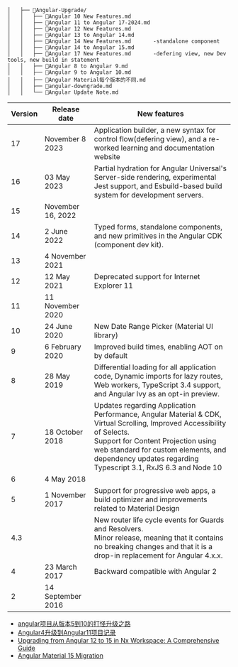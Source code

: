 ```
│   ├── 📂Angular-Upgrade/
│   │   ├── 📄Angular 10 New Features.md
│   │   ├── 📄Angular 11 to Angular 17-2024.md
│   │   ├── 📄Angular 12 New Features.md
│   │   ├── 📄Angular 13 to Angular 14.md
│   │   ├── 📄Angular 14 New Features.md       -standalone component
│   │   ├── 📄Angular 14 to Angular 15.md
│   │   ├── 📄Angular 17 New Features.md       -defering view, new Dev tools, new build in statement
│   │   ├── 📄Angular 8 to Angular 9.md
│   │   ├── 📄Angular 9 to Angular 10.md
│   │   ├── 📄Angular Material每个版本的不同.md
│   │   ├── 📄angular-downgrade.md
│   │   └── 📄Angular Update Note.md
```

|Version|Release date|New features|
|---|---|---|
| 17|	November 8 2023|Application builder, a new syntax for control flow(defering view), and a re-worked learning and documentation website|
|16|	03 May 2023|	Partial hydration for Angular Universal's Server-side rendering, experimental Jest support, and Esbuild-based build system for development servers.	|
|15|	November 16, 2022|	|	
|14|	2 June 2022|	Typed forms, standalone components, and new primitives in the Angular CDK (component dev kit).	|
|13|	4 November 2021|	|
| 12|	12 May 2021|Deprecated support for Internet Explorer 11|
|11|	11 November 2020||	
|10|	24 June 2020|	New Date Range Picker (Material UI library)|
| 9|	6 February 2020|	Improved build times, enabling AOT on by default	|
| 8|	28 May 2019|	Differential loading for all application code, Dynamic imports for lazy routes, Web workers, TypeScript 3.4 support, and Angular Ivy as an opt-in preview.|
|7|	18 October 2018|	Updates regarding Application Performance, Angular Material & CDK, Virtual Scrolling, Improved Accessibility of Selects. <br>Support for Content Projection using web standard for custom elements, and dependency updates regarding Typescript 3.1, RxJS 6.3 and Node 10|
|6|	4 May 2018|		
|5|	1 November 2017|Support for progressive web apps, a build optimizer and improvements related to Material Design|	
|4.3|	|	New router life cycle events for Guards and Resolvers.<br>Minor release, meaning that it contains no breaking changes and that it is a drop-in replacement for Angular 4.x.x.|
| 4|	23 March 2017|Backward compatible with Angular 2|
|2|	14 September 2016	||

- [angular项目从版本5到10的打怪升级之路](https://juejin.cn/post/6870320287884247048)
- [Angular4升级到Angular11项目记录](https://juejin.cn/post/7017994815476334600)
- [Upgrading from Angular 12 to 15 in Nx Workspace: A Comprehensive Guide](https://trungvose.com/experience/nx-angular-15-migration/)
- [Angular Material 15 Migration](https://trungvose.com/experience/angular-material-15-migration/)
